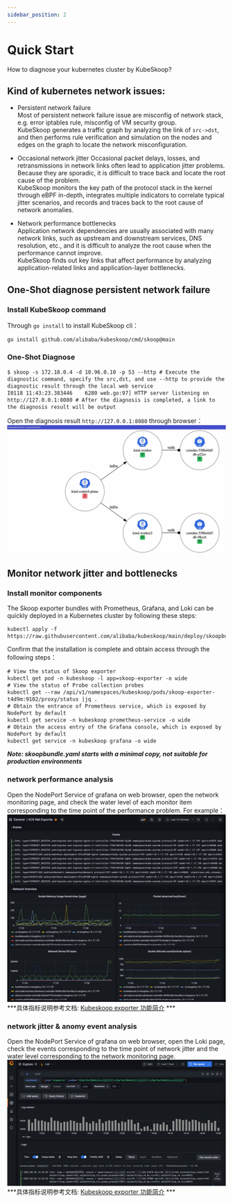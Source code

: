 ```yaml
---
sidebar_position: 2
---
```


# Quick Start
How to diagnose your kubernetes cluster by KubeSkoop?

## Kind of kubernetes network issues:
* Persistent network failure  
  Most of persistent network failure issue are misconfig of network stack, e.g. error iptables rule, misconfig of VM security group.  
  KubeSkoop generates a traffic graph by analyzing the link of `src->dst`, and then performs rule verification and simulation on the nodes and edges on the graph to locate the network misconfiguration.

* Occasional network jitter
  Occasional packet delays, losses, and retransmissions in network links often lead to application jitter problems. Because they are sporadic, it is difficult to trace back and locate the root cause of the problem.  
  KubeSkoop monitors the key path of the protocol stack in the kernel through eBPF in-depth, integrates multiple indicators to correlate typical jitter scenarios, and records and traces back to the root cause of network anomalies.

* Network performance bottlenecks  
  Application network dependencies are usually associated with many network links, such as upstream and downstream services, DNS resolution, etc., and it is difficult to analyze the root cause when the performance cannot improve.  
  KubeSkoop finds out key links that affect performance by analyzing application-related links and application-layer bottlenecks.

## One-Shot diagnose persistent network failure
### Install KubeSkoop command
Through `go install` to install KubeSkoop cli：
```
go install github.com/alibaba/kubeskoop/cmd/skoop@main
```
### One-Shot Diagnose
```shell
$ skoop -s 172.18.0.4 -d 10.96.0.10 -p 53 --http # Execute the diagnostic command, specify the src,dst, and use --http to provide the diagnostic result through the local web service
I0118 11:43:23.383446    6280 web.go:97] HTTP server listening on http://127.0.0.1:8080 # After the diagnosis is completed, a link to the diagnosis result will be output
```
Open the diagnosis result `http://127.0.0.1:8080` through browser：
![diagnose_web](/img/doc/intro_diagnose_web.jpg)

## Monitor network jitter and bottlenecks
### Install monitor components
The Skoop exporter bundles with Prometheus, Grafana, and Loki
can be quickly deployed in a Kubernetes cluster by following these steps:
```shell
kubectl apply -f https://raw.githubusercontent.com/alibaba/kubeskoop/main/deploy/skoopbundle.yaml
```
Confirm that the installation is complete and obtain access through the following steps：
```shell
# View the status of Skoop exporter
kubectl get pod -n kubeskoop -l app=skoop-exporter -o wide
# View the status of Probe collection probes
kubectl get --raw /api/v1/namespaces/kubeskoop/pods/skoop-exporter-t4d9m:9102/proxy/status |jq .
# Obtain the entrance of Prometheus service, which is exposed by NodePort by default
kubectl get service -n kubeskoop prometheus-service -o wide
# Obtain the access entry of the Grafana console, which is exposed by NodePort by default
kubectl get service -n kubeskoop grafana -o wide
```
***Note: skoopbundle.yaml starts with a minimal copy, not suitable for production environments***

### network performance analysis
Open the NodePort Service of grafana on web browser, open the network monitoring page,
and check the water level of each monitor item corresponding to the time point of the performance problem. For example：  
![grafana_performance](/img/dashboard.png)  
***具体指标说明参考文档: [Kubeskoop exporter 功能简介](guide/exporter/exporter-description.md) ***

### network jitter & anomy event analysis
Open the NodePort Service of grafana on web browser, open the Loki page,
check the events corresponding to the time point of network jitter and the water level corresponding to the network monitoring page.
![grafana_performance](/img/loki_tracing.png)  
***具体指标说明参考文档: [Kubeskoop exporter 功能简介](guide/exporter/exporter-description.md) ***
